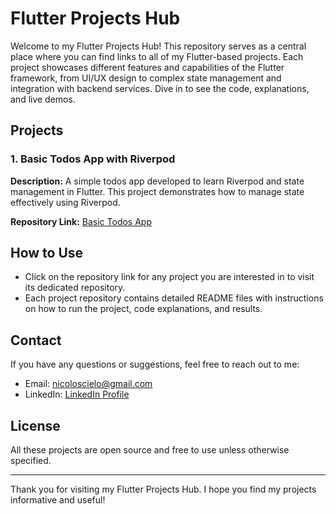 # Flutter Projects Hub

Welcome to my Flutter Projects Hub! This repository serves as a central place where you can find links to all of my Flutter-based projects. Each project showcases different features and capabilities of the Flutter framework, from UI/UX design to complex state management and integration with backend services. Dive in to see the code, explanations, and live demos.

## Projects

### 1. Basic Todos App with Riverpod
**Description:** A simple todos app developed to learn Riverpod and state management in Flutter. This project demonstrates how to manage state effectively using Riverpod.

**Repository Link:** [Basic Todos App](https://github.com/your-username/basic-todos-app)

## How to Use

- Click on the repository link for any project you are interested in to visit its dedicated repository.
- Each project repository contains detailed README files with instructions on how to run the project, code explanations, and results.

## Contact

If you have any questions or suggestions, feel free to reach out to me:
- Email: nicoloscielo@gmail.com
- LinkedIn: [LinkedIn Profile](https://www.linkedin.com/in/cielo-nicolosi-567b9327a/)

## License

All these projects are open source and free to use unless otherwise specified.

---

Thank you for visiting my Flutter Projects Hub. I hope you find my projects informative and useful!

